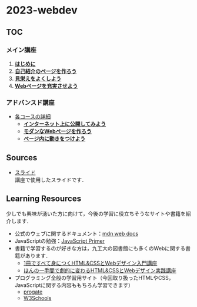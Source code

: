 # 2023-webdev
## TOC
### メイン講座
1. **[はじめに](docs/main-intro.md)**
2. **[自己紹介のページを作ろう](docs/main-html.md)**
3. **[見栄えをよくしよう](docs/main-css.md)**
4. **[Webページを充実させよう](docs/main-final.md)**

### アドバンスド講座
- [各コースの詳細](docs/advanced.md)
  - **[インターネット上に公開してみよう](docs/advanced-publish.md)**
  - **[モダンなWebページを作ろう](docs/advanced-css.md)**
  - **[ページ内に動きをつけよう](docs/advanced-js.md)**

## Sources
- [スライド]()  
講座で使用したスライドです．
## Learning Resources
少しでも興味が湧いた方に向けて，今後の学習に役立ちそうなサイトや書籍を紹介します．
- 公式のウェブに関するドキュメント：[mdn web docs](https://developer.mozilla.org/ja/docs/Learn/Getting_started_with_the_web)
- JavaScriptの勉強：[JavaScript Primer](https://jsprimer.net/)
- 書籍で学習するのが好きな方は，九工大の図書館にも多くのWebに関する書籍があります．
  - [1冊ですべて身につくHTML&CSSとWebデザイン入門講座](https://www.lib.kyutech.ac.jp/opac/volume/822106)
  - [ほんの一手間で劇的に変わるHTML&CSSとWebデザイン実践講座](https://www.lib.kyutech.ac.jp/opac/volume/849327)
- プログラミング全般の学習用サイト（今回取り扱ったHTMLやCSS，JavaScriptに関する内容ももちろん学習できます）
  - [progate](https://prog-8.com/)
  - [W3Schools](https://www.w3schools.com/)